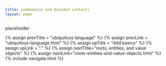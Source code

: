 ```yaml
---
title: subdomains and bounded contexts
layout: page
---
```


placeholder

{% assign prevTitle = "ubiquitous language" %}
{% assign prevLink = "ubiquitous-language.html" %}
{% assign upTitle = "ddd basics" %}
{% assign upLink = "." %}
{% assign nextTitle="roots, entities, and value objects" %}
{% assign nextLink="roots-entities-and-value-objects.html" %}
{% include navigate.html %}

